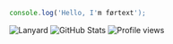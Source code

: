 ```javascript
console.log('Hello, I'm førtext');
```
![Lanyard](https://lanyard.cnrad.dev/api/1222867645238345799)
![GitHub Stats](https://github-readme-stats.vercel.app/api?username=fortextexe&show_icons=true&theme=dark)
![Profile views](https://komarev.com/ghpvc/?username=fortextexe&label=Profile%20views&color=0e75b6&style=flat)
